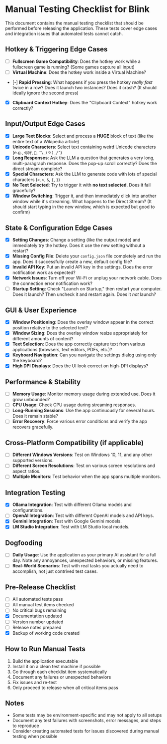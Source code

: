 # Manual Testing Checklist for Blink

This document contains the manual testing checklist that should be performed before releasing the application. These tests cover edge cases and integration issues that automated tests cannot catch.

## Hotkey & Triggering Edge Cases

- [ ] **Fullscreen Game Compatibility**: Does the hotkey work while a fullscreen game is running? (Some games capture all input)
- [ ] **Virtual Machine**: Does the hotkey work inside a Virtual Machine?
- [-] **Rapid Pressing**: What happens if you press the hotkey *really fast* twice in a row? Does it launch two instances? Does it crash? (It should ideally ignore the second press)
- [x] **Clipboard Context Hotkey**: Does the "Clipboard Context" hotkey work correctly?

## Input/Output Edge Cases

- [x] **Large Text Blocks**: Select and process a **HUGE** block of text (like the entire text of a Wikipedia article)
- [x] **Unicode Characters**: Select text containing weird Unicode characters (e.g., `你好`, `🚀`, `¯\_(ツ)_/¯`)
- [x] **Long Responses**: Ask the LLM a question that generates a very long, multi-paragraph response. Does the pop-up scroll correctly? Does the direct stream complete?
- [x] **Special Characters**: Ask the LLM to generate code with lots of special characters (`<`, `>`, `&`, `{`, `}`)
- [x] **No Text Selected**: Try to trigger it with **no text selected**. Does it fail gracefully?
- [x] **Window Switching**: Trigger it, and then immediately click into another window while it's streaming. What happens to the Direct Stream? (It should start typing in the new window, which is expected but good to confirm)

## State & Configuration Edge Cases

- [x] **Setting Changes**: Change a setting (like the output mode) and immediately try the hotkey. Does it use the new setting without a restart?
- [x] **Missing Config File**: Delete your `config.json` file completely and run the app. Does it successfully create a new, default config file?
- [x] **Invalid API Key**: Put an invalid API key in the settings. Does the error notification work as expected?
- [x] **Network Issues**: Turn off your Wi-Fi or unplug your network cable. Does the connection error notification work?
- [ ] **Startup Setting**: Check "Launch on Startup," then restart your computer. Does it launch? Then uncheck it and restart again. Does it *not* launch?

## GUI & User Experience

- [x] **Window Positioning**: Does the overlay window appear in the correct position relative to the selected text?
- [x] **Window Sizing**: Does the overlay window resize appropriately for different amounts of content?
- [x] **Text Selection**: Does the app correctly capture text from various applications (browsers, text editors, PDFs, etc.)?
- [x] **Keyboard Navigation**: Can you navigate the settings dialog using only the keyboard?
- [x] **High DPI Displays**: Does the UI look correct on high-DPI displays?

## Performance & Stability

- [ ] **Memory Usage**: Monitor memory usage during extended use. Does it grow unbounded?
- [ ] **CPU Usage**: Check CPU usage during streaming responses.
- [ ] **Long-Running Sessions**: Use the app continuously for several hours. Does it remain stable?
- [ ] **Error Recovery**: Force various error conditions and verify the app recovers gracefully.

## Cross-Platform Compatibility (if applicable)

- [ ] **Different Windows Versions**: Test on Windows 10, 11, and any other supported versions.
- [ ] **Different Screen Resolutions**: Test on various screen resolutions and aspect ratios.
- [ ] **Multiple Monitors**: Test behavior when the app spans multiple monitors.

## Integration Testing

- [x] **Ollama Integration**: Test with different Ollama models and configurations.
- [ ] **OpenAI Integration**: Test with different OpenAI models and API keys.
- [x] **Gemini Integration**: Test with Google Gemini models.
- [x] **LM Studio Integration**: Test with LM Studio local models.

## Dogfooding

- [ ] **Daily Usage**: Use the application as your primary AI assistant for a full day. Note any annoyances, unexpected behaviors, or missing features.
- [ ] **Real-World Scenarios**: Test with real tasks you actually need to accomplish, not just contrived test cases.

## Pre-Release Checklist

- [ ] All automated tests pass
- [ ] All manual test items checked
- [ ] No critical bugs remaining
- [x] Documentation updated
- [ ] Version number updated
- [ ] Release notes prepared
- [x] Backup of working code created

## How to Run Manual Tests

1. Build the application executable
2. Install it on a clean test machine if possible
3. Go through each checklist item systematically
4. Document any failures or unexpected behaviors
5. Fix issues and re-test
6. Only proceed to release when all critical items pass

## Notes

- Some tests may be environment-specific and may not apply to all setups
- Document any test failures with screenshots, error messages, and steps to reproduce
- Consider creating automated tests for issues discovered during manual testing when possible
